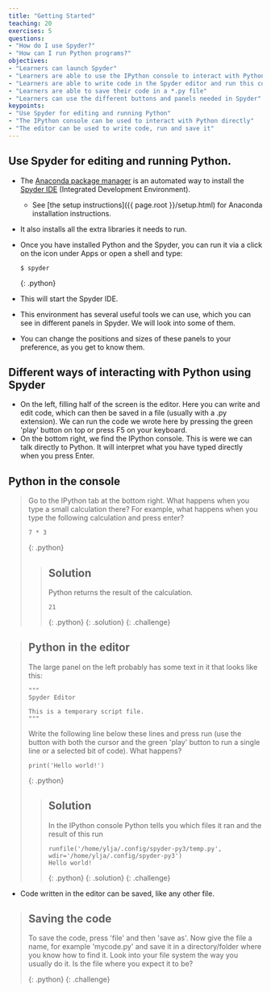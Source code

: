 ```yaml
---
title: "Getting Started"
teaching: 20
exercises: 5
questions:
- "How do I use Spyder?"
- "How can I run Python programs?"
objectives:
- "Learners can launch Spyder"
- "Learners are able to use the IPython console to interact with Python"
- "Learners are able to write code in the Spyder editor and run this code"
- "Learners are able to save their code in a *.py file"
- "Learners can use the different buttons and panels needed in Spyder"
keypoints:
- "Use Spyder for editing and running Python"
- "The IPython console can be used to interact with Python directly"
- "The editor can be used to write code, run and save it"
---
```


## Use Spyder for editing and running Python.

*   The [Anaconda package manager][anaconda] is an automated way to install the [Spyder IDE][spyder] (Integrated Development Environment).
    *   See [the setup instructions]({{ page.root }}/setup.html) for Anaconda installation instructions.
*   It also installs all the extra libraries it needs to run.
*   Once you have installed Python and the Spyder, you can run it via a click on the icon under Apps or open a shell and type:
    ~~~
    $ spyder
    ~~~
    {: .python}

*   This will start the Spyder IDE.
*   This environment has several useful tools we can use, which you can see in different panels in Spyder. We will look into some of them.
* You can change the positions and sizes of these panels to your preference, as you get to know them.

## Different ways of interacting with Python using Spyder

*   On the left, filling half of the screen is the editor. Here you can write and edit code, which can then be saved in a file (usually with a .py extension). We can run the code we wrote here by pressing the green 'play' button on top or press F5 on your keyboard.
*   On the bottom right, we find the IPython console. This is were we can talk directly to Python. It will interpret what you have typed directly when you press Enter.

## Python in the console

> Go to the IPython tab at the bottom right. What happens when you type a small calculation there?
> For example, what happens when you type the following calculation and press enter?
> ~~~
> 7 * 3
> ~~~
> {: .python}
>
> > ## Solution
> >
> > Python returns the result of the calculation.
> > ~~~
> > 21
> > ~~~
> > {: .python}
> {: .solution}
{: .challenge}

> ## Python in the editor
>
> The large panel on the left probably has some text in it that looks like this:
> ~~~
> """
> Spyder Editor
>
> This is a temporary script file.
> """
>~~~
> Write the following line below these lines and press run (use the button with both the cursor and the green 'play' button to run a single line or a selected bit of code). 
> What happens?
>
> ~~~
> print('Hello world!')
> ~~~
> {: .python}
>
> > ## Solution
> >
> > In the IPython console  Python tells you which files it ran and the result of this run
> > ~~~
> > runfile('/home/ylja/.config/spyder-py3/temp.py', wdir='/home/ylja/.config/spyder-py3')
> > Hello world!
> > ~~~
> > {: .python}
> {: .solution}
{: .challenge}

* Code written in the editor can be saved, like any other file.

> ## Saving the code
>
> To save the code, press 'file' and then 'save as'. Now give the file a name, for example 'mycode.py' and save it in a directory/folder where you know how to find it.
> Look into your file system the way you usually do it. Is the file where you expect it to be?
>
> {: .python}
{: .challenge}



[anaconda]: https://docs.anaconda.com/anaconda/install/
[spyder]: https://www.spyder-ide.org/
